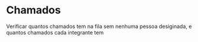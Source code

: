 # Chamados
Verificar quantos chamados tem na fila sem nenhuma pessoa desiginada, e quantos chamados cada integrante tem
